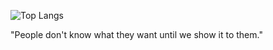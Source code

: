 
![Top Langs](https://github-readme-stats.vercel.app/api/top-langs/?username=hpsouza1&layout=compact)

"People don't know what they want until we show it to them."
